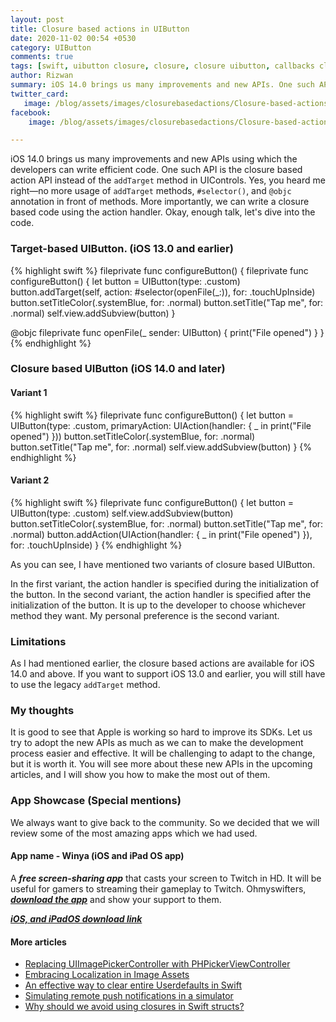 ```yaml
---
layout: post
title: Closure based actions in UIButton
date: 2020-11-02 00:54 +0530
category: UIButton
comments: true
tags: [swift, uibutton closure, closure, closure uibutton, callbacks closure, closure callbacks]
author: Rizwan
summary: iOS 14.0 brings us many improvements and new APIs. One such API is the closure based action API for UIControls. Let's see how to use it. 
twitter_card:
   image: /blog/assets/images/closurebasedactions/Closure-based-actions-twitter.png
facebook:
    image: /blog/assets/images/closurebasedactions/Closure-based-actions-facebook.png

---
```


iOS 14.0 brings us many improvements and new APIs using which the developers can write efficient code. One such API is the closure based action API instead of the ```addTarget``` method in UIControls. Yes, you heard me right—no more usage of ```addTarget``` methods, ```#selector()```, and ```@objc``` annotation in front of methods.
More importantly, we can write a closure based code using the action handler. Okay, enough talk, let's dive into the code.

### Target-based UIButton. (iOS 13.0 and earlier)

{% highlight swift %}
fileprivate func configureButton() {
    fileprivate func configureButton() {
    let button = UIButton(type: .custom)
    button.addTarget(self, action: #selector(openFile(_:)), for: .touchUpInside)
    button.setTitleColor(.systemBlue, for: .normal)
    button.setTitle("Tap me", for: .normal)
    self.view.addSubview(button)
}

 @objc fileprivate func openFile(_ sender: UIButton) {
        print("File opened")
    }
}
{% endhighlight %}

### Closure based UIButton (iOS 14.0 and later)

#### Variant 1

{% highlight swift %}
fileprivate func configureButton() {
    let button = UIButton(type: .custom, primaryAction: UIAction(handler: { _ in
        print("File opened")
    }))
    button.setTitleColor(.systemBlue, for: .normal)
    button.setTitle("Tap me", for: .normal)
    self.view.addSubview(button)
}
{% endhighlight %}

#### Variant 2

{% highlight swift %}
fileprivate func configureButton() {
    let button = UIButton(type: .custom)
    self.view.addSubview(button)
    button.setTitleColor(.systemBlue, for: .normal)
    button.setTitle("Tap me", for: .normal)
    button.addAction(UIAction(handler: { _ in
        print("File opened")
    }), for: .touchUpInside)
}
{% endhighlight %}

As you can see, I have mentioned two variants of closure based UIButton.

In the first variant, the action handler is specified during the initialization of the button.
In the second variant, the action handler is specified after the initialization of the button.
It is up to the developer to choose whichever method they want. My personal preference is the second variant.

### Limitations

As I had mentioned earlier, the closure based actions are available for iOS 14.0 and above. If you want to support iOS 13.0 and earlier, you will still have to use the legacy ```addTarget``` method.

### My thoughts

It is good to see that Apple is working so hard to improve its SDKs. Let us try to adopt the new APIs as much as we can to make the development process easier and effective. It will be challenging to adapt to the change, but it is worth it. You will see more about these new APIs in the upcoming articles, and I will show you how to make the most out of them.

### App Showcase (Special mentions)

We always want to give back to the community. So we decided that we will review some of the most amazing apps which we had used.

#### App name - Winya (iOS and iPad OS app)

A ***free screen-sharing app*** that casts your screen to Twitch in HD. It will be useful for gamers to streaming their gameplay to Twitch.
Ohmyswifters, ***[download the app](https://apps.apple.com/app/id1504093464)*** and show your support to them.

***[iOS, and iPadOS download link](https://apps.apple.com/app/id1504093464)***

#### More articles

- [Replacing UIImagePickerController with PHPickerViewController](/blog/2020/08/29/replacing-uiimagepickercontroller-with-phpickerviewcontroller/)
- [Embracing Localization in Image Assets](/blog/2020/06/14/embracing-localization-in-image-assets/)
- [An effective way to clear entire Userdefaults in Swift](/blog/2020/05/19/an-effective-way-to-clear-entire-userdefaults-in-swift/)
- [Simulating remote push notifications in a simulator](/blog/2020/02/13/simulating-remote-push-notifications-in-a-simulator/)
- [Why should we avoid using closures in Swift structs?](/blog/2020/01/11/why-should-we-avoid-using-closures-in-swift-structs/)
